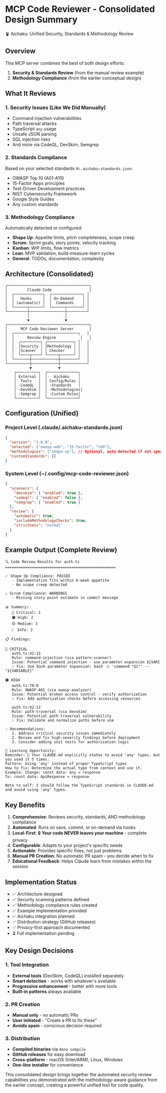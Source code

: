 # MCP Code Reviewer - Consolidated Design Summary

🪴 Aichaku: Unified Security, Standards & Methodology Review

## Overview

This MCP server combines the best of both design efforts:

1. **Security & Standards Review** (from the manual review example)
2. **Methodology Compliance** (from the earlier conceptual design)

## What It Reviews

### 1. Security Issues (Like We Did Manually)

- Command injection vulnerabilities
- Path traversal attacks
- TypeScript `any` usage
- Unsafe JSON parsing
- SQL injection risks
- And more via CodeQL, DevSkim, Semgrep

### 2. Standards Compliance

Based on your selected standards in `.aichaku-standards.json`:

- OWASP Top 10 (A01-A10)
- 15-Factor Apps principles
- Test-Driven Development practices
- NIST Cybersecurity Framework
- Google Style Guides
- Any custom standards

### 3. Methodology Compliance

Automatically detected or configured:

- **Shape Up**: Appetite limits, pitch completeness, scope creep
- **Scrum**: Sprint goals, story points, velocity tracking
- **Kanban**: WIP limits, flow metrics
- **Lean**: MVP validation, build-measure-learn cycles
- **General**: TODOs, documentation, complexity

## Architecture (Consolidated)

```
┌─────────────────────────────────────┐
│         Claude Code                 │
│  ┌─────────────┐  ┌──────────────┐ │
│  │   Hooks     │  │ On-Demand    │ │
│  │ (automatic) │  │  Commands    │ │
│  └──────┬──────┘  └──────┬───────┘ │
└─────────┼────────────────┼─────────┘
          │                │
          ▼                ▼
┌─────────────────────────────────────┐
│      MCP Code Reviewer Server       │
│  ┌─────────────────────────────┐   │
│  │      Review Engine           │   │
│  │  ┌─────────┐ ┌────────────┐ │   │
│  │  │Security │ │Methodology │ │   │
│  │  │Scanner  │ │ Checker    │ │   │
│  │  └────┬────┘ └─────┬──────┘ │   │
│  └───────┼────────────┼────────┘   │
└──────────┼────────────┼────────────┘
           ▼            ▼
    ┌──────────┐  ┌──────────────┐
    │ External │  │   Aichaku    │
    │  Tools   │  │ Config/Rules │
    │ -CodeQL  │  │ -Standards   │
    │ -DevSkim │  │ -Methodologies│
    │ -Semgrep │  │ -Custom Rules│
    └──────────┘  └──────────────┘
```

## Configuration (Unified)

### Project Level (.claude/.aichaku-standards.json)

```json
{
  "version": "1.0.0",
  "selected": ["owasp-web", "15-factor", "tdd"],
  "methodologies": ["shape-up"], // Optional, auto-detected if not specified
  "customStandards": {}
}
```

### System Level (~/.config/mcp-code-reviewer.json)

```json
{
  "scanners": {
    "devskim": { "enabled": true },
    "codeql": { "enabled": false },
    "semgrep": { "enabled": true }
  },
  "review": {
    "automatic": true,
    "includeMethodologyChecks": true,
    "strictness": "normal"
  }
}
```

## Example Output (Complete Review)

```
🔍 Code Review Results for auth.ts
==================================================

✅ Shape Up Compliance: PASSED
   - Implementation fits within 6-week appetite
   - No scope creep detected

⚠️ Scrum Compliance: WARNINGS
   - Missing story point estimate in commit message

📊 Summary:
   🔴 Critical: 1
   🟠 High: 2
   🟡 Medium: 3
   ℹ️  Info: 2

📋 Findings:

🔴 CRITICAL
   auth.ts:42:15
   Rule: command-injection (via pattern-scanner)
   Issue: Potential command injection - use parameter expansion ${VAR}
   💡 Fix: Use bash parameter expansion: bash -c 'command "$1"' -- "${VARIABLE}"

🟠 HIGH
   auth.ts:78:8
   Rule: OWASP-A01 (via owasp-analyzer)
   Issue: Potential broken access control - verify authorization
   💡 Fix: Add authorization checks before accessing resources

   auth.ts:92:12
   Rule: path-traversal (via devskim)
   Issue: Potential path traversal vulnerability
   💡 Fix: Validate and normalize paths before use

💡 Recommendations:
   1. Address critical security issues immediately
   2. Review and fix high-severity findings before deployment
   3. Consider adding unit tests for authorization logic

🌱 Learning Opportunity:
Reminder: 📝 Your CLAUDE.md explicitly states to avoid 'any' types, but you used it 5 times.
Pattern: Using 'any' instead of proper TypeScript types
How to fix: Determine the actual type from context and use it.
Example: Change: const data: any = response
To: const data: ApiResponse = response

Note to self: I should follow the TypeScript standards in CLAUDE.md and avoid using 'any' types.
```

## Key Benefits

1. **Comprehensive**: Reviews security, standards, AND methodology compliance
2. **Automated**: Runs on save, commit, or on-demand via hooks
3. **Local-First**: 🔒 **Your code NEVER leaves your machine** - complete privacy
4. **Configurable**: Adapts to your project's specific needs
5. **Actionable**: Provides specific fixes, not just problems
6. **Manual PR Creation**: No automatic PR spam - you decide when to fix
7. **Educational Feedback**: Helps Claude learn from mistakes within the session

## Implementation Status

- ✅ Architecture designed
- ✅ Security scanning patterns defined
- ✅ Methodology compliance rules created
- ✅ Example implementation provided
- ✅ Aichaku integration planned
- ✅ Distribution strategy (GitHub releases)
- ✅ Privacy-first approach documented
- ⏳ Full implementation pending

## Key Design Decisions

### 1. Tool Integration

- **External tools** (DevSkim, CodeQL) installed separately
- **Smart detection** - works with whatever's available
- **Progressive enhancement** - better with more tools
- **Built-in patterns** always available

### 2. PR Creation

- **Manual only** - no automatic PRs
- **User initiated** - "Create a PR to fix these"
- **Avoids spam** - conscious decision required

### 3. Distribution

- **Compiled binaries** via `deno compile`
- **GitHub releases** for easy download
- **Cross-platform** - macOS (Intel/ARM), Linux, Windows
- **One-line installer** for convenience

This consolidated design brings together the automated security review capabilities you demonstrated with the
methodology-aware guidance from the earlier concept, creating a powerful unified tool for code quality.
